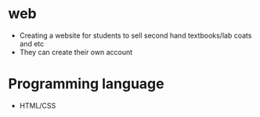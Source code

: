 # web
- Creating a website for students to sell second hand textbooks/lab coats and etc
- They can create their own account 

# Programming language
- HTML/CSS
